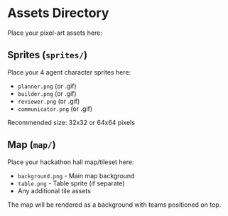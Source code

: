 # Assets Directory

Place your pixel-art assets here:

## Sprites (`sprites/`)
Place your 4 agent character sprites here:
- `planner.png` (or .gif)
- `builder.png` (or .gif)
- `reviewer.png` (or .gif)
- `communicator.png` (or .gif)

Recommended size: 32x32 or 64x64 pixels

## Map (`map/`)
Place your hackathon hall map/tileset here:
- `background.png` - Main map background
- `table.png` - Table sprite (if separate)
- Any additional tile assets

The map will be rendered as a background with teams positioned on top.


